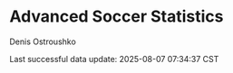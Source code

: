 # Advanced Soccer Statistics
Denis Ostroushko

<!-- gfm -->

Last successful data update: 2025-08-07 07:34:37 CST

